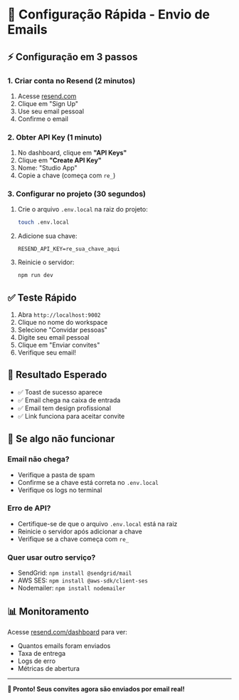 # 🚀 Configuração Rápida - Envio de Emails

## ⚡ Configuração em 3 passos

### 1. Criar conta no Resend (2 minutos)
1. Acesse [resend.com](https://resend.com)
2. Clique em "Sign Up" 
3. Use seu email pessoal
4. Confirme o email

### 2. Obter API Key (1 minuto)
1. No dashboard, clique em **"API Keys"**
2. Clique em **"Create API Key"**
3. Nome: "Studio App"
4. Copie a chave (começa com `re_`)

### 3. Configurar no projeto (30 segundos)
1. Crie o arquivo `.env.local` na raiz do projeto:
   ```bash
   touch .env.local
   ```

2. Adicione sua chave:
   ```env
   RESEND_API_KEY=re_sua_chave_aqui
   ```

3. Reinicie o servidor:
   ```bash
   npm run dev
   ```

## ✅ Teste Rápido

1. Abra `http://localhost:9002`
2. Clique no nome do workspace
3. Selecione "Convidar pessoas"
4. Digite seu email pessoal
5. Clique em "Enviar convites"
6. Verifique seu email!

## 🎯 Resultado Esperado

- ✅ Toast de sucesso aparece
- ✅ Email chega na caixa de entrada
- ✅ Email tem design profissional
- ✅ Link funciona para aceitar convite

## 🔧 Se algo não funcionar

### Email não chega?
- Verifique a pasta de spam
- Confirme se a chave está correta no `.env.local`
- Verifique os logs no terminal

### Erro de API?
- Certifique-se de que o arquivo `.env.local` está na raiz
- Reinicie o servidor após adicionar a chave
- Verifique se a chave começa com `re_`

### Quer usar outro serviço?
- SendGrid: `npm install @sendgrid/mail`
- AWS SES: `npm install @aws-sdk/client-ses`
- Nodemailer: `npm install nodemailer`

## 📊 Monitoramento

Acesse [resend.com/dashboard](https://resend.com/dashboard) para ver:
- Quantos emails foram enviados
- Taxa de entrega
- Logs de erro
- Métricas de abertura

---

**🎉 Pronto! Seus convites agora são enviados por email real!**
